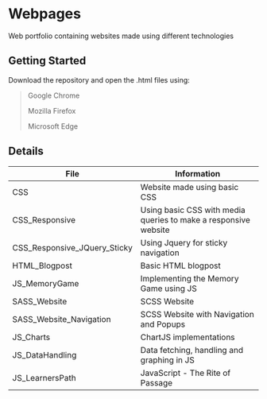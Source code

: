# Webpages
Web portfolio containing websites made using different technologies 
## Getting Started
Download the repository and open the .html files using:
> Google Chrome 
>
> Mozilla Firefox
>
> Microsoft Edge
>
## Details
| File | Information |
|-------|------------|
| CSS  | Website made using basic CSS | 
| CSS_Responsive  | Using basic CSS with media queries to make a responsive website  | 
| CSS_Responsive_JQuery_Sticky  | Using Jquery for sticky navigation  | 
| HTML_Blogpost  | Basic HTML blogpost  | 
| JS_MemoryGame  | Implementing the Memory Game using JS  | 
| SASS_Website  | SCSS Website | 
| SASS_Website_Navigation  | SCSS Website with Navigation and Popups | 
| JS_Charts | ChartJS implementations |
| JS_DataHandling | Data fetching, handling and graphing in JS | 
| JS_LearnersPath | JavaScript - The Rite of Passage | 